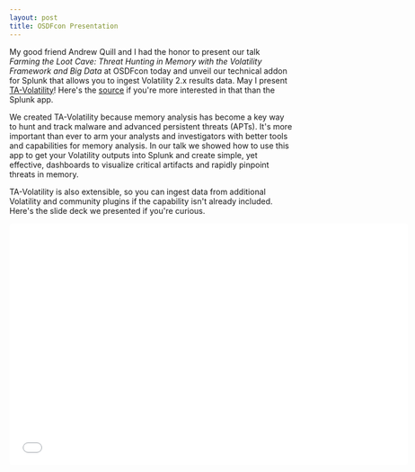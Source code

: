 ```yaml
---
layout: post
title: OSDFcon Presentation
---
```

My good friend Andrew Quill and I had the honor to present our talk _Farming the Loot Cave: Threat Hunting in Memory with the Volatility Framework and Big Data_ at OSDFcon today and unveil our technical addon for Splunk that allows you to ingest Volatility 2.x results data. May I present [TA-Volatility](https://splunkbase.splunk.com/app/3919)! Here's the [source](https://github.com/mutedmouse/ta-volatility) if you're more interested in that than the Splunk app.

We created TA-Volatility because memory analysis has become a key way to hunt and track malware and advanced persistent threats (APTs). It's more important than ever to arm your analysts and investigators with better tools and capabilities for memory analysis.  In our talk we showed how to use this app to get your Volatility outputs into Splunk and create simple, yet effective, dashboards to visualize critical artifacts and rapidly pinpoint threats in memory.

TA-Volatility is also extensible, so you can ingest data from additional Volatility and community plugins if the capability isn't already included.  Here's the slide deck we presented if you're curious.
<div><iframe class="speakerdeck-iframe" frameborder="0" src="//www.osdfcon.org/presentations/2018/Andrew-Quill-Farming-the-Loot-Cave.pdf" allowfullscreen="true" mozallowfullscreen="true" webkitallowfullscreen="true" style="border: 0px; margin: 0px; padding: 0px; border-radius: 5px; width: 710px; height: 430.37499999999955px; background: transparent;"></iframe></div>
